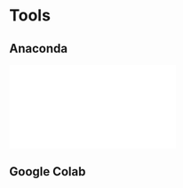 # Tools

## Anaconda

<embed src="/files/anaconda-jupyter.pdf" type="application/pdf">


## Google Colab
